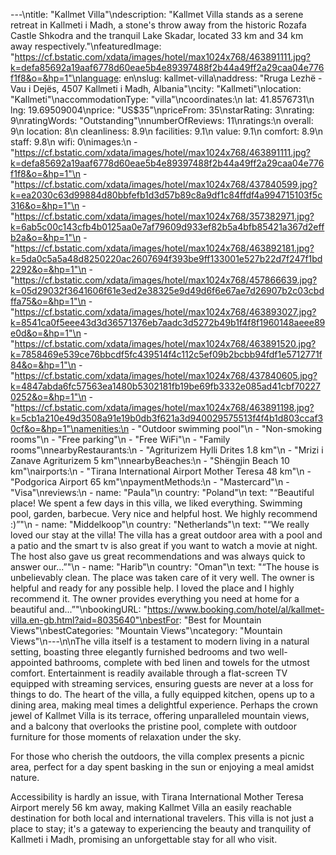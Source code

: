 ---\ntitle: "Kallmet Villa"\ndescription: "Kallmet Villa stands as a serene retreat in Kallmeti i Madh, a stone's throw away from the historic Rozafa Castle Shkodra and the tranquil Lake Skadar, located 33 km and 34 km away respectively."\nfeaturedImage: "https://cf.bstatic.com/xdata/images/hotel/max1024x768/463891111.jpg?k=defa85692a19aaf6778d60eae5b4e89397488f2b44a49ff2a29caa04e776f1f8&o=&hp=1"\nlanguage: en\nslug: kallmet-villa\naddress: "Rruga Lezhë - Vau i Dejës, 4507 Kallmeti i Madh, Albania"\ncity: "Kallmeti"\nlocation: "Kallmeti"\naccommodationType: "villa"\ncoordinates:\n  lat: 41.8576731\n  lng: 19.69509004\nprice: "US$35"\npriceFrom: 35\nstarRating: 3\nrating: 9\nratingWords: "Outstanding"\nnumberOfReviews: 11\nratings:\n  overall: 9\n  location: 8\n  cleanliness: 8.9\n  facilities: 9.1\n  value: 9.1\n  comfort: 8.9\n  staff: 9.8\n  wifi: 0\nimages:\n  - "https://cf.bstatic.com/xdata/images/hotel/max1024x768/463891111.jpg?k=defa85692a19aaf6778d60eae5b4e89397488f2b44a49ff2a29caa04e776f1f8&o=&hp=1"\n  - "https://cf.bstatic.com/xdata/images/hotel/max1024x768/437840599.jpg?k=ea2030c63d99884d80bbfefb1d3d57b89c8a9df1c84ffdf4a994715103f5c316&o=&hp=1"\n  - "https://cf.bstatic.com/xdata/images/hotel/max1024x768/357382971.jpg?k=6ab5c00c143cfb4b0125aa0e7af79609d933ef82b5a4bfb85421a367d2effb2a&o=&hp=1"\n  - "https://cf.bstatic.com/xdata/images/hotel/max1024x768/463892181.jpg?k=5da0c5a5a48d8250220ac2607694f393be9ff133001e527b22d7f247f1bd2292&o=&hp=1"\n  - "https://cf.bstatic.com/xdata/images/hotel/max1024x768/457866639.jpg?k=05d29032f3641606f61e3ed2e38325e9d49d6f6e67ae7d26907b2c03cbdffa75&o=&hp=1"\n  - "https://cf.bstatic.com/xdata/images/hotel/max1024x768/463893027.jpg?k=8541ca0f5eee43d3d36571376eb7aadc3d5272b49b1f4f8f1960148aeee89e0d&o=&hp=1"\n  - "https://cf.bstatic.com/xdata/images/hotel/max1024x768/463891520.jpg?k=7858469e539ce76bbcdf5fc439514f4c112c5ef09b2bcbb94fdf1e5712771f84&o=&hp=1"\n  - "https://cf.bstatic.com/xdata/images/hotel/max1024x768/437840605.jpg?k=4847abda6fc57563ea1480b5302181fb19be69fb3332e085ad41cbf702270252&o=&hp=1"\n  - "https://cf.bstatic.com/xdata/images/hotel/max1024x768/463891198.jpg?k=5cb1a210e49d3508a91e19b0db3f621a3d940029575513f4f4b1d803ccaf30cf&o=&hp=1"\namenities:\n  - "Outdoor swimming pool"\n  - "Non-smoking rooms"\n  - "Free parking"\n  - "Free WiFi"\n  - "Family rooms"\nnearbyRestaurants:\n  - "Agriturizem Hylli Drites 1.8 km"\n  - "Mrizi i Zanave Agriturizem 5 km"\nnearbyBeaches:\n  - "Shëngjin Beach 10 km"\nairports:\n  - "Tirana International Airport Mother Teresa 48 km"\n  - "Podgorica Airport 65 km"\npaymentMethods:\n  - "Mastercard"\n  - "Visa"\nreviews:\n  - name: "Paula"\n    country: "Poland"\n    text: "“Beautiful place! We spent a few days in this villa, we liked everything. Swimming pool, garden, barbecue. Very nice and helpful host. We highly recommend :)”"\n  - name: "Middelkoop"\n    country: "Netherlands"\n    text: "“We really loved our stay at the villa! The villa has a great outdoor area with a pool and a patio and the smart tv is also great if you want to watch a movie at night. The host also gave us great recommendations and was always quick to answer our...”"\n  - name: "Harib"\n    country: "Oman"\n    text: "“The house is unbelievably clean. The place was taken care of it very well. The owner is helpful and ready for any possible help. I loved the place and I highly recommend it. The owner provides everything you need at home for a beautiful and...”"\nbookingURL: "https://www.booking.com/hotel/al/kallmet-villa.en-gb.html?aid=8035640"\nbestFor: "Best for Mountain Views"\nbestCategories: "Mountain Views"\ncategory: "Mountain Views"\n---\n\nThe villa itself is a testament to modern living in a natural setting, boasting three elegantly furnished bedrooms and two well-appointed bathrooms, complete with bed linen and towels for the utmost comfort. Entertainment is readily available through a flat-screen TV equipped with streaming services, ensuring guests are never at a loss for things to do. The heart of the villa, a fully equipped kitchen, opens up to a dining area, making meal times a delightful experience. Perhaps the crown jewel of Kallmet Villa is its terrace, offering unparalleled mountain views, and a balcony that overlooks the pristine pool, complete with outdoor furniture for those moments of relaxation under the sky.

For those who cherish the outdoors, the villa complex presents a picnic area, perfect for a day spent basking in the sun or enjoying a meal amidst nature. 

Accessibility is hardly an issue, with Tirana International Mother Teresa Airport merely 56 km away, making Kallmet Villa an easily reachable destination for both local and international travelers. This villa is not just a place to stay; it's a gateway to experiencing the beauty and tranquility of Kallmeti i Madh, promising an unforgettable stay for all who visit.
